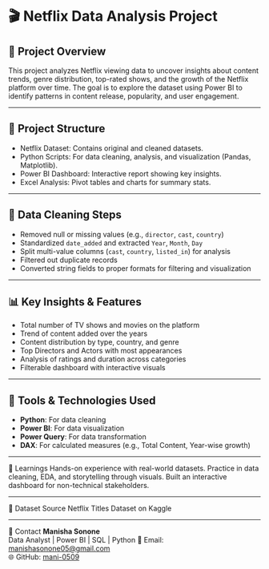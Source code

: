 # 🎬 Netflix Data Analysis Project

## 📌 Project Overview
This project analyzes Netflix viewing data to uncover insights about content trends, genre distribution, top-rated shows, and the growth of the Netflix platform over time. The goal is to explore the dataset using Power BI to identify patterns in content release, popularity, and user engagement.

---

## 📁 Project Structure
- Netflix Dataset: Contains original and cleaned datasets.
- Python Scripts: For data cleaning, analysis, and visualization (Pandas, Matplotlib).
- Power BI Dashboard: Interactive report showing key insights.
- Excel Analysis: Pivot tables and charts for summary stats.

---

## 🧼 Data Cleaning Steps
- Removed null or missing values (e.g., `director`, `cast`, `country`)
- Standardized `date_added` and extracted `Year`, `Month`, `Day`
- Split multi-value columns (`cast`, `country`, `listed_in`) for analysis
- Filtered out duplicate records
- Converted string fields to proper formats for filtering and visualization

---

## 📊 Key Insights & Features
- Total number of TV shows and movies on the platform
- Trend of content added over the years
- Content distribution by type, country, and genre
- Top Directors and Actors with most appearances
- Analysis of ratings and duration across categories
- Filterable dashboard with interactive visuals

---

## 🧰 Tools & Technologies Used
- **Python**: For data cleaning
- **Power BI**: For data visualization
- **Power Query**: For data transformation
- **DAX**: For calculated measures (e.g., Total Content, Year-wise growth)

---

🧠 Learnings
Hands-on experience with real-world datasets.
Practice in data cleaning, EDA, and storytelling through visuals.
Built an interactive dashboard for non-technical stakeholders.

---

📂 Dataset Source
Netflix Titles Dataset on Kaggle

---

🤝 Contact
**Manisha Sonone**  
Data Analyst | Power BI | SQL | Python
📧 Email: manishasonone05@gmail.com  
🌐 GitHub: [mani-0509](https://github.com/mani-0509)


